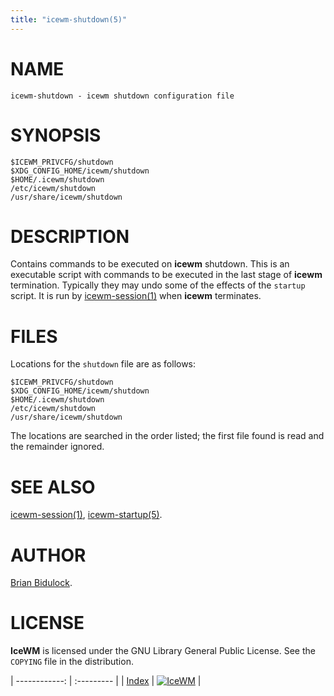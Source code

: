 ```yaml
---
title: "icewm-shutdown(5)"
---
```

# NAME

    icewm-shutdown - icewm shutdown configuration file

# SYNOPSIS

    $ICEWM_PRIVCFG/shutdown
    $XDG_CONFIG_HOME/icewm/shutdown
    $HOME/.icewm/shutdown
    /etc/icewm/shutdown
    /usr/share/icewm/shutdown

# DESCRIPTION

Contains commands to be executed on **icewm** shutdown.  This is an
executable script with commands to be executed in the last stage of
**icewm** termination.  Typically they may undo some of the effects of
the `startup` script.  It is run by [icewm-session(1)](icewm-session) when **icewm**
terminates.

# FILES

Locations for the `shutdown` file are as follows:

    $ICEWM_PRIVCFG/shutdown
    $XDG_CONFIG_HOME/icewm/shutdown
    $HOME/.icewm/shutdown
    /etc/icewm/shutdown
    /usr/share/icewm/shutdown

The locations are searched in the order listed; the first file found is
read and the remainder ignored.

# SEE ALSO

[icewm-session(1)](icewm-session),
[icewm-startup(5)](icewm-startup).

# AUTHOR

[Brian Bidulock](mailto:bidulock@openss7.org).

# LICENSE

**IceWM** is licensed under the GNU Library General Public License.
See the `COPYING` file in the distribution.

| ------------: | :--------- |
| [Index](/man) | [![IceWM](/images/logom.jpg "ice-wm.org")](https://ice-wm.org "ice-wm.org") |
